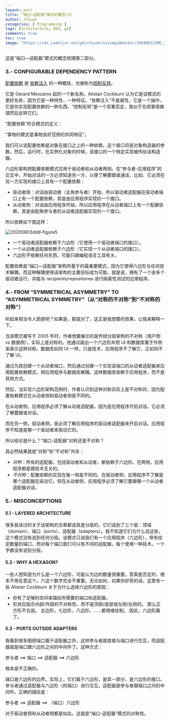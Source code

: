 ```yaml
---
layout: post
title: “端口—适配器”模式的概念(2)
author: xfyuan
categories: [ Programming ]
tags: [architecture, ddd, go]
comments: true
toc: true
image: "https://cdn.jsdelivr.net/gh/xfyuan/ossimgs@master/20200812IMG_20200808_181024.jpg"
---
```


这是“端口—适配器”模式的概念梳理第二部分。

### 3.- CONFIGURABLE DEPENDENCY PATTERN

[配置依赖](https://web.archive.org/web/20170624023207/http://alistair.cockburn.us/Configurable+Dependency) 是 [依赖注入](https://en.wikipedia.org/wiki/Dependency_injection) 的一种概括，也被称为[控制反转](https://martinfowler.com/bliki/InversionOfControl.html)。

它是 Gerard Meszaros 起的一个新名称。Alistair Cockburn 认为它是该模式的更好名称，因为它是一种特性，一种特征。“依赖注入”不是属性，它是一个操作，它是你实现配置依赖的一种东西。“控制反转”是一个双重否定，类似于先把事情做错然后反转它们。

“配置依赖”符合模式的定义：

“事物的模式是事物良好范例的共同特征”。

我们可以说配置依赖是对象在接口之上的一种依赖。这个接口将是对象构造器的参数。然后，运行时，在实例化对象的时候，该接口的一个特定实现被传给该构造器。

六边形架构把配置依赖模式应用于驱动者和从动者两侧。在“参与者-应用程序”的交互中，开始对话的一方必须知道另一方，以便了解要跟谁通话，比如，它必须在另一方实现的接口上具有一个配置依赖：

- 驱动者侧：对话由驱动者（主角参与者）开始，所以驱动者适配器在驱动者端口上有一个配置依赖，其是由应用程序实现的一个接口。
- 从动者侧：对话由应用程序开始，所以应用程序在从动者端口上有一个配置依赖，其是由配角参与者的从动者适配器实现的一个接口。

所以依赖如下图这样：

![20200803ddd-figure5](https://cdn.jsdelivr.net/gh/xfyuan/ossimgs@master/20200803ddd-figure5.png)

- 一个驱动者适配器依赖于六边形（它使用一个驱动者端口的接口）。
- 一个从动者适配器依赖于六边形（它实现一个从动者端口的接口）。
- 六边形不依赖任何东西，可能只跟编程语言工具有关。

配置依赖是“端口—适配器”架构所基于的最重要模式，因为它使得六边形与任何技术解耦。而这种解耦使得该架构的主要目标成为可能，就是说，拥有了一个由多个驱动者运行，并能与 recipients/repositories 进行隔离性测试的应用程序。

### 4.- FROM “SYMMETRICAL ASYMMETRY” TO “ASYMMETRICAL SYMMETRY”（从“对称的不对称”到“不对称的对称”）

听起来相当令人困惑吧？如果是，那就对了，这正是我想要的效果。让我来解释一下。

当该模式被写于 2005 年时，作者想要展示的是传统分层架构的不对称（用户侧 vs 数据侧），实际上是对称的。他通过画出一个六边形并把 UI 和数据库置于外侧来表示这种对称。数据库如同 UI 一样，只是技术，应用程序不了解它，正如同不了解 UI。

通过为其创建一个从动者端口，然后通过创建一个实现该端口的从动者适配器来应用配置依赖模式，把应用程序与数据库解耦。这样数据库依赖于应用程序，而不是其他方式。

然后，当实现六边形架构范例时，作者认识到这种对称实际上是不对称的，因为配置依赖模式在从动者侧和驱动者侧是不同的。

在从动者侧，应用程序必须了解从动者适配器，因为是应用程序开启对话。它必须了解要跟谁对话。

而在另一侧，驱动者侧，是必须了解应用程序的驱动者适配器来开启对话。应用程序不知道是哪一个驱动者来驱动它的。

所以结论是什么？“端口-适配器”对称还是不对称？

其必然结果就是“对称”和“不对称”共存：

- *对称*：所有的适配器，包括驱动者和从动者，都依赖于六边形。在两侧，应用程序都是跟技术无关的。
- *不对称*：配置依赖的实现在每一侧是不同的。在驱动者侧，应用程序不了解是哪个适配器在驱动它。但在从动者侧，应用程序必须了解它要跟哪一个从动者适配器对话。

### 5.- MISCONCEPTIONS

#### 5.1 - LAYERED ARCHITECTURE

很多我读过的关于该架构的文章都说其是分层的。它们说到了三个层：领域（domain）、端口（ports）、适配器（adapters）。我不知道它们为什么说这些，这个模式没有说到任何分层。该模式只说我们有一个应用程序（六边形），带有给定数量的端口，而对每个端口我们可以有不同的适配器，每个使用一种技术。一个字都没有说到分层。

#### 5.2 - WHY A HEXAGON?

一些人想知道为什么是一个六边形，可能认为边的数量很重要。答案是否定的，根本不用在意这个。六这个数字完全不重要。无论如何，如果你好奇的话，这里有一些 Alistair Cockburn 关于为什么选择六边形的原因：

- 你有了足够的空间来描绘所需要的端口和适配器。
- 形状应指示内部/外部的不对称性，而不是顶部/底部或左侧/右侧的。 那么正方形不合适。 五边形，七边形，八边形，……都很难绘制。 因此，六边形赢了。

#### 5.3 - PORTS OUTSIDE ADAPTERS

我看到很多图把端口置于适配器之外，这样参与者就直接与端口进行交互，而适配器就是端口跟六边形之间的中间件了。这种方式：

参与者 ==> 端口 ==> 适配器 ==> 六边形

根本是不正确的。

端口是六边形的边界。实际上，它们属于六边形，是其一部分，是六边形的接口。参与者通过适配器与六边形（的端口）进行交互。适配器是参与者跟端口之间的中间件。正确的描绘是：

参与者 ==> 适配器 ==> （端口）六边形

对于驱动者侧和从动者侧都是如此。这就是“端口-适配器”模式的对称性。